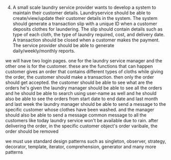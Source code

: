 4. A small scale laundry service provider wants to develop a system to maintain their customer
details. Laundryservice should be able to create/view/update their customer details in the system. The
system should generate a transaction slip with a unique ID when a customer deposits clothes
for laundering. The slip should contain details such as type of each cloth, the type of laundry
required, cost, and delivery date. A transaction
should be closed when a customer makes the payment. The
service provider should be able to generate daily/weekly/monthly reports.

we will have two login pages. one for the laundry service manager and the other one is for the customer.
these are the functions that can happen
customer gives an order that contains different types of cloths
while giving the order, the customer should make a transaction. then only the order should get accepted.
the customer should be able to see what are the orders he's given
the laundry manager should be able to see all the orders and he should be able to search using user-name as well and he should also be able to see the orders from start date to end date and last month and last week
the laundry manager should be able to send a message to the specific customer whose clothes have been washed. and the manager should also be able to send a message common message to all the customers like today laundry service won't be available due to rain.
after delivering the order, in the specific customer object's order varibale, the order should be removed

we must use standard design patterns such as singleton, observer, strategy, decorator, template, iterator, comprehension, generator and many more patterns
